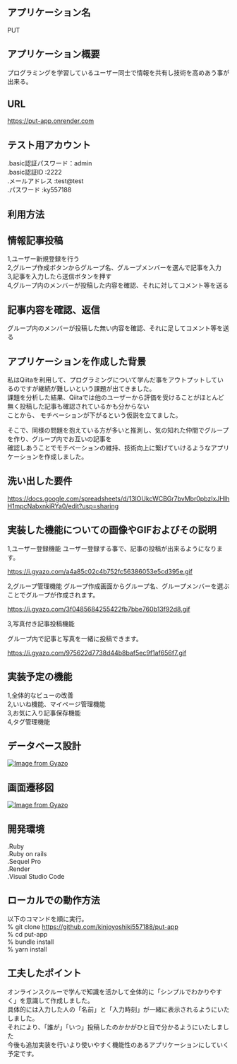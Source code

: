 アプリケーション名  
---
PUT  

アプリケーション概要
----------------

プログラミングを学習しているユーザー同士で情報を共有し技術を高めあう事が出来る。

URL
----------------

https://put-app.onrender.com


テスト用アカウント
----------------

.basic認証パスワード：admin  
.basic認証ID      :2222  
.メールアドレス     :test@test  
.パスワード        :ky557188  



利用方法
----  


情報記事投稿
----------------

1,ユーザー新規登録を行う  
2,グループ作成ボタンからグループ名、グループメンバーを選んで記事を入力  
3,記事を入力したら送信ボタンを押す  
4,グループ内のメンバーが投稿した内容を確認、それに対してコメント等を送る  

記事内容を確認、返信
-----------------

グループ内のメンバーが投稿した無い内容を確認、それに足してコメント等を送る

アプリケーションを作成した背景
-----------------

私はQiitaを利用して、プログラミングについて学んだ事をアウトプットしているのですが継続が難しいという課題が出てきました。   
課題を分析した結果、Qiitaでは他のユーザーから評価を受けることがほとんど無く投稿した記事も確認されているかも分からない  
ことから、
モチベーションが下がるという仮説を立てました。 

そこで、同様の問題を抱えている方が多いと推測し、気の知れた仲間でグループを作り、グループ内でお互いの記事を  
確認しあうことでモチベーションの維持、技術向上に繋げていけるようなアプリケーションを作成しました。

洗い出した要件
---------------- 

https://docs.google.com/spreadsheets/d/13lOUkcWCBGr7bvMbr0pbzIxJHIhH1mpcNabxnkiRYa0/edit?usp=sharing


実装した機能についての画像やGIFおよびその説明
----------------

1,ユーザー登録機能
ユーザー登録する事で、記事の投稿が出来るようになります。


https://i.gyazo.com/a4a85c02c4b752fc56386053e5cd395e.gif

2,グループ管理機能
グループ作成画面からグループ名、グループメンバーを選ぶことでグループが作成されます。

https://i.gyazo.com/3f0485684255422fb7bbe760b13f92d8.gif


3,写真付き記事投稿機能

グループ内で記事と写真を一緒に投稿できます。

https://i.gyazo.com/975622d7738d44b8baf5ec9f1af656f7.gif

実装予定の機能
----------------

1,全体的なビューの改善  
2,いいね機能、マイページ管理機能  
3,お気に入り記事保存機能  
4,タグ管理機能  

データベース設計
---------------

[![Image from Gyazo](https://i.gyazo.com/8ae8074696c99ce59f33107a93609bee.png)](https://gyazo.com/8ae8074696c99ce59f33107a93609bee)

画面遷移図
---------------

[![Image from Gyazo](https://i.gyazo.com/b2c58e19ddb61a91b42876afd544d6ec.png)](https://gyazo.com/b2c58e19ddb61a91b42876afd544d6ec)


開発環境
---------------

.Ruby  
.Ruby on rails  
.Sequel Pro  
.Render  
.Visual Studio Code  


ローカルでの動作方法
---------------

以下のコマンドを順に実行。  
% git clone https://github.com/kinjoyoshiki557188/put-app  
% cd put-app  
% bundle install  
% yarn install  

工夫したポイント
----------------

オンラインスクルーで学んで知識を活かして全体的に「シンプルでわかりやすく」を意識して作成しました。  
具体的には入力した人の「名前」と「入力時刻」が一緒に表示されるようにいたしました。  
それにより、「誰が」「いつ」投稿したのかかがひと目で分かるようにいたしました  
今後も追加実装を行いより使いやすく機能性のあるアプリケーションにしていく予定です。